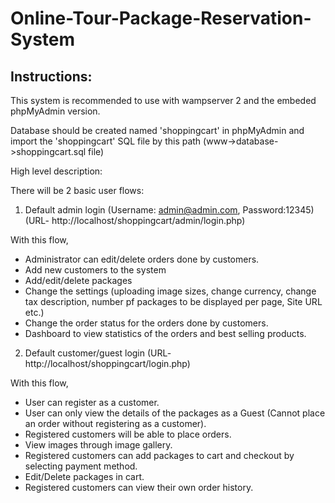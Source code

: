 # Online-Tour-Package-Reservation-System

## Instructions:

This system is recommended to use with wampserver 2 and the embeded phpMyAdmin version.

Database should be created named 'shoppingcart' in phpMyAdmin and import the 'shoppingcart' SQL file by this path (www->database->shoppingcart.sql file)

High level description:

There will be 2 basic user flows:

1. Default admin login (Username: admin@admin.com, Password:12345) (URL-  http://localhost/shoppingcart/admin/login.php)

With this flow, 

- Administrator can edit/delete orders done by customers.
- Add new customers to the system
- Add/edit/delete packages
- Change the settings (uploading image sizes, change currency, change tax description, number pf packages to be displayed per page, Site URL etc.)
- Change the order status for the orders done by customers.
- Dashboard to view statistics of the orders and best selling products.

2. Default customer/guest login (URL- http://localhost/shoppingcart/login.php)

With this flow,

- User can register as a customer.
- User can only view the details of the packages as a Guest (Cannot place an order without registering as a customer).
- Registered customers will be able to place orders.
- View images through image gallery.
- Registered customers can add packages to cart and checkout by selecting payment method.
- Edit/Delete packages in cart.
- Registered customers can view their own order history.


